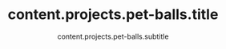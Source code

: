 ---
draft: false
title: 'content.projects.pet-balls.title'
subtitle: 'content.projects.pet-balls.subtitle'
description: 'content.projects.pet-balls.description'
excerpt: 'content.projects.pet-balls.excerpt'
category: 'personal'

content: 'content.projects.pet-balls.content'
tags: ['tags.cocos', 'tags.typescript', 'tags.javascript']
thumbnail: '/images/pet-balls/0.png'
#main_media: {type: 'image', url: '/images/pet-balls/0.png', origin: 'local', alt: 'Pet Balls imagen principal'}
media: [
    {type: 'image', url: '/images/pet-balls/1.png', origin: 'local', alt: 'Pet Balls imagen 1'},
    {type: 'image', url: '/images/pet-balls/2.png', origin: 'local', alt: 'Pet Balls imagen 2'},
    {type: 'image', url: '/images/pet-balls/3.png', origin: 'local', alt: 'Pet Balls imagen 3'},
    {type: 'image', url: '/images/pet-balls/4.png', origin: 'local', alt: 'Pet Balls imagen 4'},
    {type: 'image', url: '/images/pet-balls/5.png', origin: 'local', alt: 'Pet Balls imagen 5'}
]
links: [
    {url: 'https://frasquitogames.com/pet-balls-test-del-motor-cocos-creator', value: 'links.visit'},
    {url: 'https://frasquitogames.itch.io/pet-balls',value: 'links.play'}
]

priority: 5
---